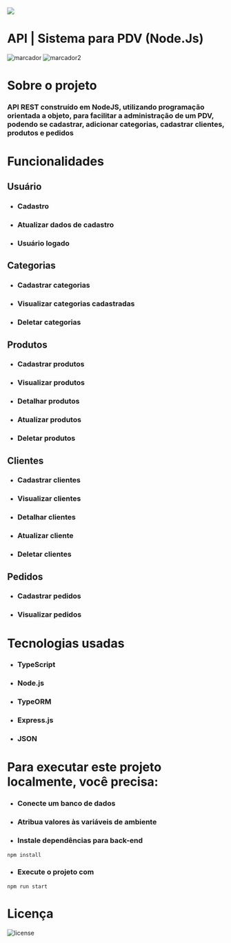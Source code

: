 ##### ![](./assets/pedroacioly.png)

# API | Sistema para PDV (Node.Js)

<!-- ![marcador](https://img.shields.io/github/languages/top/pedroacioly27/sistema-colegio)  ![marcador2](https://img.shields.io/github/repo-size/pedroacioly27/sistema-colegio
) -->

![marcador](https://img.shields.io/github/languages/top/pedroacioly27/pdv)  ![marcador2](https://img.shields.io/github/repo-size/pedroacioly27/pdv
)

# Sobre o projeto

### API REST construído em NodeJS, utilizando programação orientada a objeto, para facilitar a administração de um PDV, podendo se cadastrar, adicionar categorias, cadastrar clientes, produtos e pedidos

# Funcionalidades

## Usuário
- ### Cadastro
- ### Atualizar dados de cadastro
- ### Usuário logado

## Categorias
- ### Cadastrar categorias
- ### Visualizar categorias cadastradas
- ### Deletar categorias

## Produtos
- ### Cadastrar produtos
- ### Visualizar produtos
- ### Detalhar produtos
- ### Atualizar produtos
- ### Deletar produtos

## Clientes
- ### Cadastrar clientes
- ### Visualizar clientes
- ### Detalhar clientes
- ### Atualizar cliente
- ### Deletar clientes

## Pedidos
- ### Cadastrar pedidos
- ### Visualizar pedidos


# Tecnologias usadas
- ### TypeScript
- ### Node.js
- ### TypeORM
- ### Express.js
- ### JSON

# Para executar este projeto localmente, você precisa:

- ### Conecte um banco de dados
- ### Atribua valores às variáveis de ambiente
- ### Instale dependências para back-end
```shell
npm install
```
- ### Execute o projeto com
```shell
npm run start
```
# Licença
![license](https://img.shields.io/github/license/pedroacioly27/sistema-colegio
)